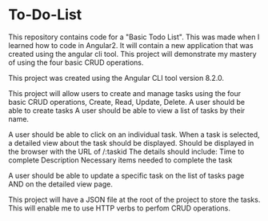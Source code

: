 # To-Do-List
This repository contains code for a "Basic Todo List". This was made when I learned how to code in Angular2. It will contain a new application that was created using the angular cli tool. This project will demonstrate my mastery of using the four basic CRUD operations.

This project was created using the Angular CLI tool version 8.2.0.

This project will allow users to create and manage tasks using the four basic CRUD operations, Create, Read, Update, Delete.
    A user should be able to create tasks
    A user should be able to view a list of tasks by their name.

A user should be able to click on an individual task.
    When a task is selected, a detailed view about the task should be displayed.
        Should be displayed in the browser with the URL of /:taskid
        The details should include:
            Time to complete
            Description
            Necessary items needed to complete the task

A user should be able to update a specific task on the list of tasks page AND on the detailed view page.

This project will have a JSON file at the root of the project to store the tasks. This will enable me to use HTTP
    verbs to perfom CRUD operations.
